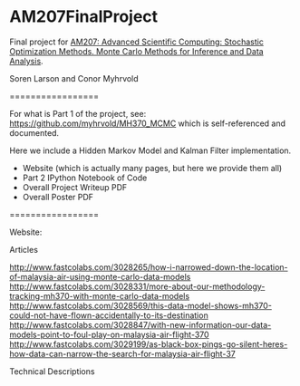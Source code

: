 AM207FinalProject
=================

Final project for <a href="http://iacs-courses.seas.harvard.edu/courses/am207/index.html">AM207: Advanced Scientific Computing: Stochastic Optimization Methods. Monte Carlo Methods for Inference and Data Analysis</a>.

Soren Larson and Conor Myhrvold

=================

For what is Part 1 of the project, see: https://github.com/myhrvold/MH370_MCMC which is self-referenced and documented.

Here we include a Hidden Markov Model and Kalman Filter implementation.

- Website (which is actually many pages, but here we provide them all)
- Part 2 IPython Notebook of Code
- Overall Project Writeup PDF
- Overall Poster PDF

=================

Website:

Articles

http://www.fastcolabs.com/3028265/how-i-narrowed-down-the-location-of-malaysia-air-using-monte-carlo-data-models
http://www.fastcolabs.com/3028331/more-about-our-methodology-tracking-mh370-with-monte-carlo-data-models
http://www.fastcolabs.com/3028569/this-data-model-shows-mh370-could-not-have-flown-accidentally-to-its-destination
http://www.fastcolabs.com/3028847/with-new-information-our-data-models-point-to-foul-play-on-malaysia-air-flight-370
http://www.fastcolabs.com/3029199/as-black-box-pings-go-silent-heres-how-data-can-narrow-the-search-for-malaysia-air-flight-37

Technical Descriptions
